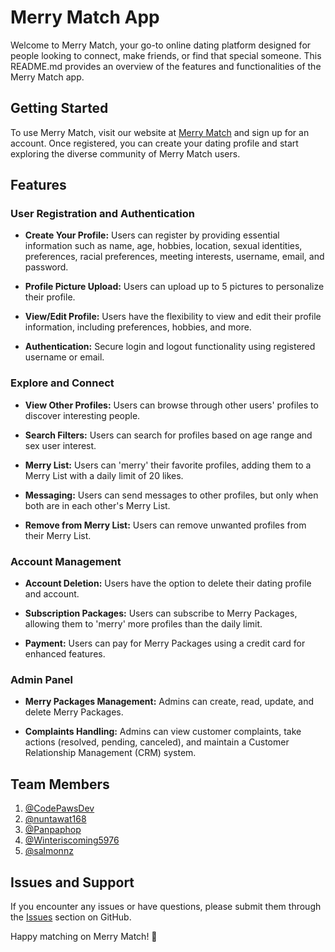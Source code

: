 # Merry Match App

Welcome to Merry Match, your go-to online dating platform designed for people looking to connect, make friends, or find that special someone. This README.md provides an overview of the features and functionalities of the Merry Match app.

## Getting Started

To use Merry Match, visit our website at [Merry Match](https://merry-match-client.onrender.com/) and sign up for an account. Once registered, you can create your dating profile and start exploring the diverse community of Merry Match users.

## Features

### User Registration and Authentication

- **Create Your Profile:** Users can register by providing essential information such as name, age, hobbies, location, sexual identities, preferences, racial preferences, meeting interests, username, email, and password.

- **Profile Picture Upload:** Users can upload up to 5 pictures to personalize their profile.

- **View/Edit Profile:** Users have the flexibility to view and edit their profile information, including preferences, hobbies, and more.

- **Authentication:** Secure login and logout functionality using registered username or email.

### Explore and Connect

- **View Other Profiles:** Users can browse through other users' profiles to discover interesting people.

- **Search Filters:** Users can search for profiles based on age range and sex user interest.

- **Merry List:** Users can 'merry' their favorite profiles, adding them to a Merry List with a daily limit of 20 likes.

- **Messaging:** Users can send messages to other profiles, but only when both are in each other's Merry List.

- **Remove from Merry List:** Users can remove unwanted profiles from their Merry List.

### Account Management

- **Account Deletion:** Users have the option to delete their dating profile and account.

- **Subscription Packages:** Users can subscribe to Merry Packages, allowing them to 'merry' more profiles than the daily limit.

- **Payment:** Users can pay for Merry Packages using a credit card for enhanced features.

### Admin Panel

- **Merry Packages Management:** Admins can create, read, update, and delete Merry Packages.

- **Complaints Handling:** Admins can view customer complaints, take actions (resolved, pending, canceled), and maintain a Customer Relationship Management (CRM) system.

## Team Members

1. [@CodePawsDev](https://github.com/CodePawsDev)
2. [@nuntawat168](https://github.com/nuntawat168)
3. [@Panpaphop](https://github.com/Panpaphop)
4. [@Winteriscoming5976](https://github.com/Winteriscoming5976)
5. [@salmonnz](https://github.com/salmonnz)

## Issues and Support

If you encounter any issues or have questions, please submit them through the [Issues](https://github.com/nuntawat168/merry-match/issues) section on GitHub.

Happy matching on Merry Match! 🎉
